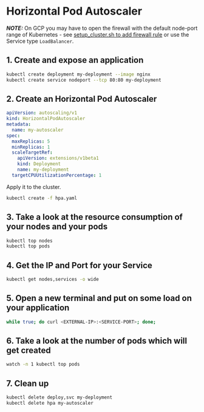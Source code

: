 # Horizontal Pod Autoscaler

***NOTE:*** On GCP you may have to open the firewall with the default node-port range of Kubernetes - see [setup_cluster.sh to add firewall rule](../../setup_cluster.sh) or use the Service type `LoadBalancer`.

## 1. Create and expose an application

```bash
kubectl create deployment my-deployment --image nginx
kubectl create service nodeport --tcp 80:80 my-deployment
```

## 2. Create an Horizontal Pod Autoscaler

```yaml
apiVersion: autoscaling/v1
kind: HorizontalPodAutoscaler
metadata:
  name: my-autoscaler
spec:
  maxReplicas: 5
  minReplicas: 1
  scaleTargetRef:
    apiVersion: extensions/v1beta1
    kind: Deployment
    name: my-deployment
  targetCPUUtilizationPercentage: 1
```

Apply it to the cluster.

```bash
kubectl create -f hpa.yaml
```

## 3. Take a look at the resource consumption of your nodes and your pods

```bash
kubectl top nodes
kubectl top pods
```

## 4. Get the IP and Port for your Service

```bash
kubectl get nodes,services -o wide
```

## 5. Open a new terminal and put on some load on your application

```bash
while true; do curl <EXTERNAL-IP>:<SERVICE-PORT>; done;
```

## 6. Take a look at the number of pods which will get created

```bash
watch -n 1 kubectl top pods
```

## 7. Clean up

```bash
kubectl delete deploy,svc my-deployment
kubectl delete hpa my-autoscaler
```
